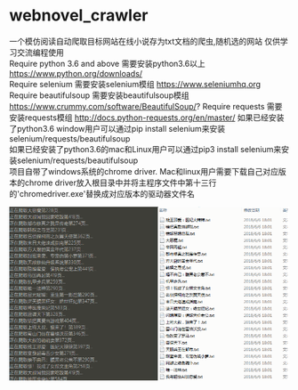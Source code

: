 # webnovel_crawler
一个模仿阅读自动爬取目标网站在线小说存为txt文档的爬虫,随机选的网站 仅供学习交流编程使用       
Require python 3.6 and above 需要安装python3.6以上 https://www.python.org/downloads/      
Require selenium 需要安装selenium模组 https://www.seleniumhq.org
Require beautifulsoup 需要安装beautifulsoup模组 https://www.crummy.com/software/BeautifulSoup/?
Require requests 需要安装requests模组 http://docs.python-requests.org/en/master/
如果已经安装了python3.6 window用户可以通过pip install selenium来安装selenium/requests/beautifulsoup             
如果已经安装了python3.6的mac和Linux用户可以通过pip3 install selenium来安装selenium/requests/beautifulsoup  
项目自带了windows系统的chrome driver. Mac和linux用户需要下载自己对应版本的chrome driver放入根目录中并将主程序文件中第十三行的'chromedriver.exe'替换成对应版本的驱动器文件名              
             
             
             
![example](https://github.com/einsteinfantasy/webnovel_crawler/blob/master/example_novel.png)
